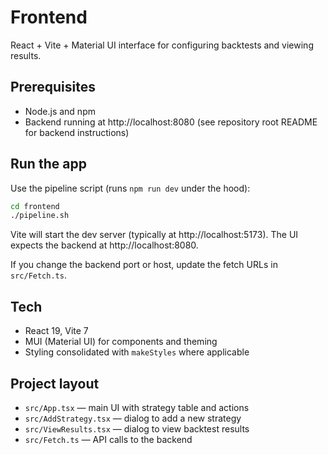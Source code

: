 # Frontend

React + Vite + Material UI interface for configuring backtests and viewing results.

## Prerequisites

- Node.js and npm
- Backend running at http://localhost:8080 (see repository root README for backend instructions)

## Run the app

Use the pipeline script (runs `npm run dev` under the hood):

```sh
cd frontend
./pipeline.sh
```

Vite will start the dev server (typically at http://localhost:5173). The UI expects the backend at http://localhost:8080.

If you change the backend port or host, update the fetch URLs in `src/Fetch.ts`.

## Tech

- React 19, Vite 7
- MUI (Material UI) for components and theming
- Styling consolidated with `makeStyles` where applicable

## Project layout

- `src/App.tsx` — main UI with strategy table and actions
- `src/AddStrategy.tsx` — dialog to add a new strategy
- `src/ViewResults.tsx` — dialog to view backtest results
- `src/Fetch.ts` — API calls to the backend
